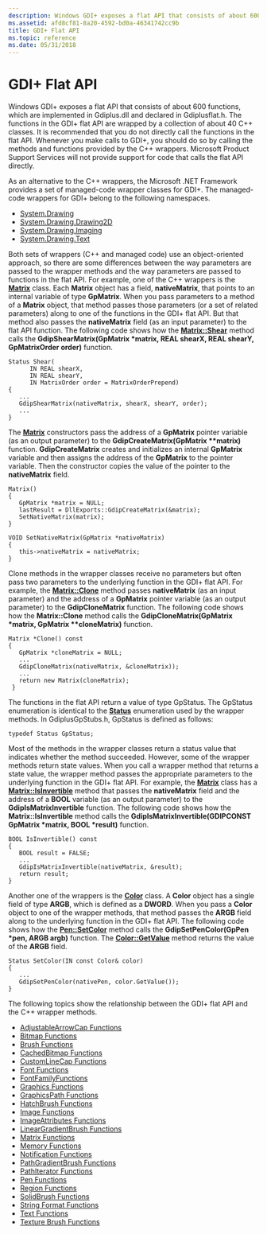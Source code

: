 ```yaml
---
description: Windows GDI+ exposes a flat API that consists of about 600 functions. Microsoft .NET Framework provides a set of managed-code wrapper classes for GDI+.
ms.assetid: afd8cf81-8a20-4592-bd0a-46341742cc9b
title: GDI+ Flat API
ms.topic: reference
ms.date: 05/31/2018
---
```


# GDI+ Flat API

Windows GDI+ exposes a flat API that consists of about 600 functions, which are implemented in Gdiplus.dll and declared in Gdiplusflat.h. The functions in the GDI+ flat API are wrapped by a collection of about 40 C++ classes. It is recommended that you do not directly call the functions in the flat API. Whenever you make calls to GDI+, you should do so by calling the methods and functions provided by the C++ wrappers. Microsoft Product Support Services will not provide support for code that calls the flat API directly.

As an alternative to the C++ wrappers, the Microsoft .NET Framework provides a set of managed-code wrapper classes for GDI+. The managed-code wrappers for GDI+ belong to the following namespaces.

-   [System.Drawing](/dotnet/api/system.drawing?view=dotnet-plat-ext-3.1&preserve-view=true)
-   [System.Drawing.Drawing2D](/dotnet/api/system.drawing.drawing2d?view=dotnet-plat-ext-3.1&preserve-view=true)
-   [System.Drawing.Imaging](/dotnet/api/system.drawing.imaging?view=dotnet-plat-ext-3.1&preserve-view=true)
-   [System.Drawing.Text](/dotnet/api/system.drawing.text?view=dotnet-plat-ext-3.1&preserve-view=true)

Both sets of wrappers (C++ and managed code) use an object-oriented approach, so there are some differences between the way parameters are passed to the wrapper methods and the way parameters are passed to functions in the flat API. For example, one of the C++ wrappers is the [**Matrix**](/windows/win32/api/gdiplusmatrix/nl-gdiplusmatrix-matrix) class. Each **Matrix** object has a field, **nativeMatrix**, that points to an internal variable of type **GpMatrix**. When you pass parameters to a method of a **Matrix** object, that method passes those parameters (or a set of related parameters) along to one of the functions in the GDI+ flat API. But that method also passes the **nativeMatrix** field (as an input parameter) to the flat API function. The following code shows how the [**Matrix::Shear**](/windows/win32/api/Gdiplusmatrix/nf-gdiplusmatrix-matrix-shear) method calls the **GdipShearMatrix(GpMatrix \*matrix, REAL shearX, REAL shearY, GpMatrixOrder order)** function.


```
Status Shear(
      IN REAL shearX, 
      IN REAL shearY,
      IN MatrixOrder order = MatrixOrderPrepend)
{
   ...
   GdipShearMatrix(nativeMatrix, shearX, shearY, order);
   ...
}
```



The [**Matrix**](/windows/win32/api/gdiplusmatrix/nl-gdiplusmatrix-matrix) constructors pass the address of a **GpMatrix** pointer variable (as an output parameter) to the **GdipCreateMatrix(GpMatrix \*\*matrix)** function. **GdipCreateMatrix** creates and initializes an internal **GpMatrix** variable and then assigns the address of the **GpMatrix** to the pointer variable. Then the constructor copies the value of the pointer to the **nativeMatrix** field.


```
Matrix()
{
   GpMatrix *matrix = NULL;
   lastResult = DllExports::GdipCreateMatrix(&matrix);
   SetNativeMatrix(matrix);
}

VOID SetNativeMatrix(GpMatrix *nativeMatrix)
{
   this->nativeMatrix = nativeMatrix;
}
```



Clone methods in the wrapper classes receive no parameters but often pass two parameters to the underlying function in the GDI+ flat API. For example, the [**Matrix::Clone**](/windows/win32/api/Gdiplusmatrix/nf-gdiplusmatrix-matrix-clone) method passes **nativeMatrix** (as an input parameter) and the address of a **GpMatrix** pointer variable (as an output parameter) to the **GdipCloneMatrix** function. The following code shows how the **Matrix::Clone** method calls the **GdipCloneMatrix(GpMatrix \*matrix, GpMatrix \*\*cloneMatrix)** function.


```
Matrix *Clone() const
{
   GpMatrix *cloneMatrix = NULL;
   ...
   GdipCloneMatrix(nativeMatrix, &cloneMatrix));
   ...
   return new Matrix(cloneMatrix);
 }
```



The functions in the flat API return a value of type GpStatus. The GpStatus enumeration is identical to the [**Status**](/windows/win32/api/Gdiplustypes/ne-gdiplustypes-status) enumeration used by the wrapper methods. In GdiplusGpStubs.h, GpStatus is defined as follows:

`typedef Status GpStatus;`

Most of the methods in the wrapper classes return a status value that indicates whether the method succeeded. However, some of the wrapper methods return state values. When you call a wrapper method that returns a state value, the wrapper method passes the appropriate parameters to the underlying function in the GDI+ flat API. For example, the [**Matrix**](/windows/win32/api/gdiplusmatrix/nl-gdiplusmatrix-matrix) class has a [**Matrix::IsInvertible**](/windows/win32/api/Gdiplusmatrix/nf-gdiplusmatrix-matrix-isinvertible) method that passes the **nativeMatrix** field and the address of a **BOOL** variable (as an output parameter) to the **GdipIsMatrixInvertible** function. The following code shows how the **Matrix::IsInvertible** method calls the **GdipIsMatrixInvertible(GDIPCONST GpMatrix \*matrix, BOOL \*result)** function.


```
BOOL IsInvertible() const
{
   BOOL result = FALSE;
   ...
   GdipIsMatrixInvertible(nativeMatrix, &result);
   return result;
}
```



Another one of the wrappers is the [**Color**](/windows/win32/api/gdipluscolor/nl-gdipluscolor-color) class. A **Color** object has a single field of type **ARGB**, which is defined as a **DWORD**. When you pass a **Color** object to one of the wrapper methods, that method passes the **ARGB** field along to the underlying function in the GDI+ flat API. The following code shows how the [**Pen::SetColor**](/windows/win32/api/Gdipluspen/nf-gdipluspen-pen-setcolor) method calls the **GdipSetPenColor(GpPen \*pen, ARGB argb)** function. The [**Color::GetValue**](/windows/win32/api/Gdipluscolor/nf-gdipluscolor-color-getvalue) method returns the value of the **ARGB** field.


```
Status SetColor(IN const Color& color)
{
   ...
   GdipSetPenColor(nativePen, color.GetValue());
}
```



The following topics show the relationship between the GDI+ flat API and the C++ wrapper methods.

-   [AdjustableArrowCap Functions](-gdiplus-adjustablearrowcap-flat.md)
-   [Bitmap Functions](-gdiplus-bitmap-flat.md)
-   [Brush Functions](-gdiplus-brush-flat.md)
-   [CachedBitmap Functions](-gdiplus-cachedbitmap-flat.md)
-   [CustomLineCap Functions](-gdiplus-customlinecap-flat.md)
-   [Font Functions](-gdiplus-font-flat.md)
-   [FontFamilyFunctions](-gdiplus-fontfamily-flat.md)
-   [Graphics Functions](-gdiplus-graphics-flat.md)
-   [GraphicsPath Functions](-gdiplus-graphicspath-flat.md)
-   [HatchBrush Functions](-gdiplus-hatchbrush-flat.md)
-   [Image Functions](-gdiplus-image-flat.md)
-   [ImageAttributes Functions](-gdiplus-imageattributes-flat.md)
-   [LinearGradientBrush Functions](-gdiplus-lineargradientbrush-flat.md)
-   [Matrix Functions](-gdiplus-matrix-flat.md)
-   [Memory Functions](-gdiplus-memory-flat.md)
-   [Notification Functions](-gdiplus-notification-flat.md)
-   [PathGradientBrush Functions](-gdiplus-pathgradientbrush-flat.md)
-   [PathIterator Functions](-gdiplus-pathiterator-flat.md)
-   [Pen Functions](-gdiplus-pen-flat.md)
-   [Region Functions](-gdiplus-region-flat.md)
-   [SolidBrush Functions](-gdiplus-solidbrush-flat.md)
-   [String Format Functions](-gdiplus-stringformat-flat.md)
-   [Text Functions](-gdiplus-text-flat.md)
-   [Texture Brush Functions](-gdiplus-texturebrush-flat.md)

 

 
